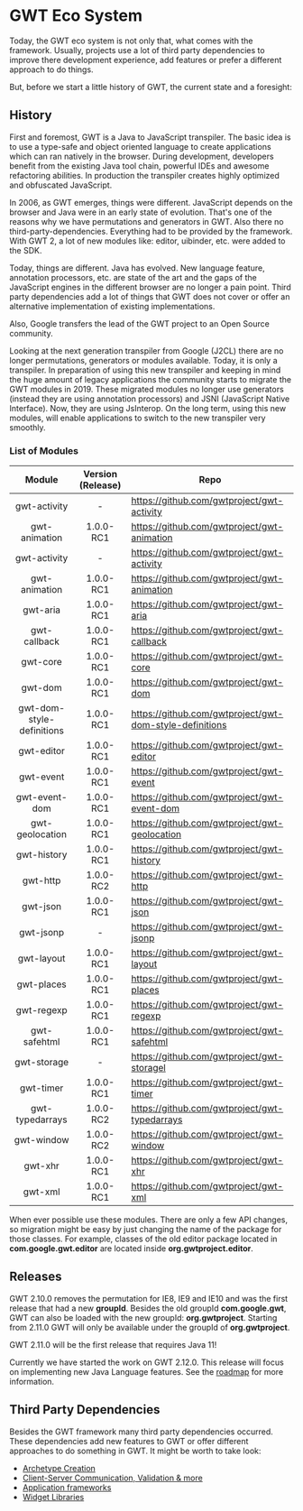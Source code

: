 # GWT Eco System

Today, the GWT eco system is not only that, what comes with the framework. Usually, projects use a lot of third party
dependencies to improve there development experience, add features or prefer a different approach to do things. 

But, before we start a little history of GWT, the current state and a foresight:

## History

First and foremost, GWT is a Java to JavaScript transpiler. The basic idea is to use a type-safe and object oriented
language to create applications which can ran natively in the browser. During development, developers benefit from the 
existing Java tool chain, powerful IDEs and awesome refactoring abilities. In production the transpiler creates highly
optimized and obfuscated JavaScript.

In 2006, as GWT emerges, things were different. JavaScript depends on the browser and Java were in an
early state of evolution. That's one of the reasons why we have permutations and generators in GWT. Also there no
third-party-dependencies. Everything had to be provided by the framework. With GWT 2,  a lot of new modules like: editor, uibinder, etc. 
were added to the SDK.

Today, things are different. Java has evolved. New language feature, annotation processors, etc. are state of the art
and the gaps of the JavaScript engines in the different browser are no longer a pain point. Third party dependencies add a lot of 
things that GWT does not cover or offer an alternative implementation of existing implementations.

Also, Google transfers the lead of the GWT project to an Open Source community.

Looking at the next generation transpiler from Google (J2CL) there are no longer permutations, generators or modules 
available. Today, it is only a transpiler. In preparation of using this new transpiler and keeping in mind the huge
amount of legacy applications the community starts to migrate the GWT modules in 2019. These migrated modules no longer 
use generators (instead they are using annotation processors) and JSNI (JavaScript Native Interface). Now, they are
using JsInterop. On the long term, using this new modules, will enable applications to switch to the new transpiler
very smoothly.

### List of Modules

<table class="columns"
       style="clear: left;">
    <thead>
    <th>Module</th>
    <th>Version (Release)</th>
    <th>Repo</th>
    </thead>
    <tbody>
    <tr>
        <td style="text-align:center">gwt-activity</td>
        <td style="text-align:center">-</td>
        <td>
            <a href="https://github.com/gwtproject/gwt-activity"
               target="_blank">
                https://github.com/gwtproject/gwt-activity
            </a>
        </td>
    </tr>
    <tr>
        <td style="text-align:center">gwt-animation</td>
        <td style="text-align:center">1.0.0-RC1</td>
        <td>
            <a href="https://github.com/gwtproject/gwt-animation"
               target="_blank">
                https://github.com/gwtproject/gwt-animation
            </a>
        </td>
    </tr>
    <tr>
        <td style="text-align:center">gwt-activity</td>
        <td style="text-align:center"> -</td>
        <td><a href="https://github.com/gwtproject/gwt-activity "
               target="_blank">
            https://github.com/gwtproject/gwt-activity</a></td>
    </tr>
    <tr>
        <td style="text-align:center">gwt-animation</td>
        <td style="text-align:center">1.0.0-RC1</td>
        <td><a href="https://github.com/gwtproject/gwt-animation "
               target="_blank">
            https://github.com/gwtproject/gwt-animation</a></td>
    </tr>
    <tr>
        <td style="text-align:center">gwt-aria</td>
        <td style="text-align:center">1.0.0-RC1</td>
        <td><a href="https://github.com/gwtproject/gwt-aria "
               target="_blank">
            https://github.com/gwtproject/gwt-aria</a></td>
    </tr>
    <tr>
        <td style="text-align:center">gwt-callback</td>
        <td style="text-align:center">1.0.0-RC1</td>
        <td><a href="https://github.com/gwtproject/gwt-callback "
               target="_blank">
            https://github.com/gwtproject/gwt-callback</a></td>
    </tr>
    <tr>
        <td style="text-align:center">gwt-core</td>
        <td style="text-align:center">1.0.0-RC1</td>
        <td><a href="https://github.com/gwtproject/gwt-core "
               target="_blank">
            https://github.com/gwtproject/gwt-core</a></td>
    </tr>
    <tr>
        <td style="text-align:center">gwt-dom</td>
        <td style="text-align:center">1.0.0-RC1</td>
        <td><a href="https://github.com/gwtproject/gwt-dom "
               target="_blank">
            https://github.com/gwtproject/gwt-dom</a></td>
    </tr>
    <tr>
        <td style="text-align:center">gwt-dom-style-definitions</td>
        <td style="text-align:center">1.0.0-RC1</td>
        <td><a href="https://github.com/gwtproject/gwt-dom-style-definitions"
               target="_blank">
            https://github.com/gwtproject/gwt-dom-style-definitions</a></td>
    </tr>
    <tr>
        <td style="text-align:center">gwt-editor</td>
        <td style="text-align:center">1.0.0-RC1</td>
        <td><a href="https://github.com/gwtproject/gwt-editor "
               target="_blank">
            https://github.com/gwtproject/gwt-editor</a></td>
    </tr>
    <tr>
        <td style="text-align:center">gwt-event</td>
        <td style="text-align:center">1.0.0-RC1</td>
        <td><a href="https://github.com/gwtproject/gwt-event "
               target="_blank">
            https://github.com/gwtproject/gwt-event</a></td>
    </tr>
    <tr>
        <td style="text-align:center">gwt-event-dom</td>
        <td style="text-align:center">1.0.0-RC1</td>
        <td><a href="https://github.com/gwtproject/gwt-event-dom "
               target="_blank">
            https://github.com/gwtproject/gwt-event-dom</a></td>
    </tr>
    <tr>
        <td style="text-align:center">gwt-geolocation</td>
        <td style="text-align:center">1.0.0-RC1</td>
        <td><a href="https://github.com/gwtproject/gwt-geolocation "
               target="_blank">
            https://github.com/gwtproject/gwt-geolocation</a></td>
    </tr>
    <tr>
        <td style="text-align:center">gwt-history</td>
        <td style="text-align:center">1.0.0-RC1</td>
        <td><a href="https://github.com/gwtproject/gwt-history "
               target="_blank">
            https://github.com/gwtproject/gwt-history</a></td>
    </tr>
    <tr>
        <td style="text-align:center">gwt-http</td>
        <td style="text-align:center">1.0.0-RC2</td>
        <td><a href="https://github.com/gwtproject/gwt-http "
               target="_blank">
            https://github.com/gwtproject/gwt-http</a></td>
    </tr>
    <tr>
        <td style="text-align:center">gwt-json</td>
        <td style="text-align:center">1.0.0-RC1</td>
        <td><a href="https://github.com/gwtproject/gwt-json "
               target="_blank">
            https://github.com/gwtproject/gwt-json</a></td>
    </tr>
    <tr>
        <td style="text-align:center">gwt-jsonp</td>
        <td style="text-align:center"> -</td>
        <td><a href="https://github.com/gwtproject/gwt-jsonp "
               target="_blank">
            https://github.com/gwtproject/gwt-jsonp</a></td>
    </tr>
    <tr>
        <td style="text-align:center">gwt-layout</td>
        <td style="text-align:center">1.0.0-RC1</td>
        <td><a href="https://github.com/gwtproject/gwt-layout "
               target="_blank">
            https://github.com/gwtproject/gwt-layout</a></td>
    </tr>
    <tr>
        <td style="text-align:center">gwt-places</td>
        <td style="text-align:center">1.0.0-RC1</td>
        <td><a href="https://github.com/gwtproject/gwt-places "
               target="_blank">
            https://github.com/gwtproject/gwt-places</a></td>
    </tr>
    <tr>
        <td style="text-align:center">gwt-regexp</td>
        <td style="text-align:center">1.0.0-RC1</td>
        <td><a href="https://github.com/gwtproject/gwt-regexp "
               target="_blank">
            https://github.com/gwtproject/gwt-regexp</a></td>
    </tr>
    <tr>
        <td style="text-align:center">gwt-safehtml</td>
        <td style="text-align:center">1.0.0-RC1</td>
        <td><a href="https://github.com/gwtproject/gwt-safehtml "
               target="_blank">
            https://github.com/gwtproject/gwt-safehtml</a></td>
    </tr>
    <tr>
        <td style="text-align:center">gwt-storage</td>
        <td style="text-align:center"> -</td>
        <td><a href="https://github.com/gwtproject/gwt-storage "
               target="_blank">
            https://github.com/gwtproject/gwt-storagel</a></td>
    </tr>
    <tr>
        <td style="text-align:center">gwt-timer</td>
        <td style="text-align:center">1.0.0-RC1</td>
        <td><a href="https://github.com/gwtproject/gwt-timer "
               target="_blank">
            https://github.com/gwtproject/gwt-timer</a></td>
    </tr>
    <tr>
        <td style="text-align:center">gwt-typedarrays</td>
        <td style="text-align:center">1.0.0-RC2</td>
        <td><a href="https://github.com/gwtproject/gwt-typedarrays "
               target="_blank">
            https://github.com/gwtproject/gwt-typedarrays</a></td>
    </tr>
    <tr>
        <td style="text-align:center">gwt-window</td>
        <td style="text-align:center">1.0.0-RC2</td>
        <td><a href="https://github.com/gwtproject/gwt-window "
               target="_blank">
            https://github.com/gwtproject/gwt-window</a></td>
    </tr>
    <tr>
        <td style="text-align:center">gwt-xhr</td>
        <td style="text-align:center">1.0.0-RC1</td>
        <td><a href="https://github.com/gwtproject/gwt-xhr "
               target="_blank">
            https://github.com/gwtproject/gwt-xhr</a></td>
    </tr>
    <tr>
        <td style="text-align:center">gwt-xml</td>
        <td style="text-align:center">1.0.0-RC1</td>
        <td><a href="https://github.com/gwtproject/gwt-xml "
               target="_blank">
            https://github.com/gwtproject/gwt-xml</a></td>
    </tr>
    </tbody>
</table>

When ever possible use these modules. There are only a few API changes, so migration might be easy by just changing the 
name of the package for those classes. For example, classes of the old editor package located in **com.google.gwt.editor**
are located inside **org.gwtproject.editor**.

## Releases

GWT 2.10.0 removes the permutation for IE8, IE9 and IE10 and was the first release that had a new **groupId**. Besides 
the old groupId **com.google.gwt**, GWT can also be loaded with the new groupId: **org.gwtproject**. Starting from 2.11.0 
GWT will only be available under the groupId of **org.gwtproject**. 

GWT 2.11.0 will be the first release that requires Java 11!

Currently we have started the work on GWT 2.12.0. This release will focus on implementing new Java Language features. See the [roadmap](/oadmap.html) for more information.

## Third Party Dependencies

Besides the GWT framework many third party dependencies occurred. These dependencies add new features to GWT or offer different
approaches to do something in GWT. It might be worth to take look: 

* [Archetype Creation](archetype.html)
* [Client-Server Communication, Validation & more](com-and-more.html)
* [Application frameworks](application.html)
* [Widget Libraries](ui.html)